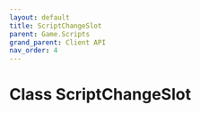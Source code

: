 ```yaml
---
layout: default
title: ScriptChangeSlot
parent: Game.Scripts
grand_parent: Client API
nav_order: 4
---
```


<!-- 하단에 독스 내용 작성 -->

# Class ScriptChangeSlot

